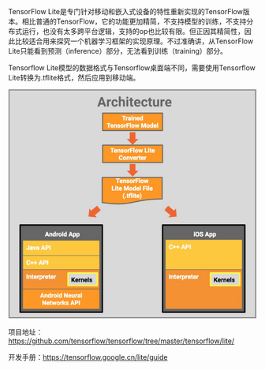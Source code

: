 TensorFlow Lite是专门针对移动和嵌入式设备的特性重新实现的TensorFlow版本。相比普通的TensorFlow，它的功能更加精简，不支持模型的训练，不支持分布式运行，也没有太多跨平台逻辑，支持的op也比较有限。但正因其精简性，因此比较适合用来探究一个机器学习框架的实现原理。不过准确讲，从TensorFlow Lite只能看到预测（inference）部分，无法看到训练（training）部分。



Tensorflow Lite模型的数据格式与Tensorflow桌面端不同，需要使用Tensorflow Lite转换为.tflite格式，然后应用到移动端。

![](../images/TensorFlowLite.png)





项目地址：https://github.com/tensorflow/tensorflow/tree/master/tensorflow/lite/

开发手册：https://tensorflow.google.cn/lite/guide





